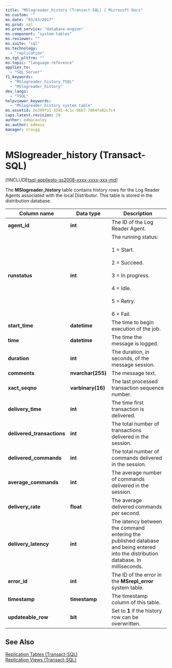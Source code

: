 ```yaml
---
title: "MSlogreader_history (Transact-SQL) | Microsoft Docs"
ms.custom: ""
ms.date: "03/03/2017"
ms.prod: sql
ms.prod_service: "database-engine"
ms.component: "system-tables"
ms.reviewer: ""
ms.suite: "sql"
ms.technology: 
  - "replication"
ms.tgt_pltfrm: ""
ms.topic: "language-reference"
applies_to: 
  - "SQL Server"
f1_keywords: 
  - "MSlogreader_history_TSQL"
  - "MSlogreader_history"
dev_langs: 
  - "TSQL"
helpviewer_keywords: 
  - "MSlogreader_history system table"
ms.assetid: 2e399fa1-3591-4c1c-96b7-7964fe82c7c4
caps.latest.revision: 29
author: edmacauley
ms.author: edmaca
manager: craigg
---
```

# MSlogreader_history (Transact-SQL)
[!INCLUDE[tsql-appliesto-ss2008-xxxx-xxxx-xxx-md](../../includes/tsql-appliesto-ss2008-xxxx-xxxx-xxx-md.md)]

  The **MSlogreader_history** table contains history rows for the Log Reader Agents associated with the local Distributor. This table is stored in the distribution database.  
  
|Column name|Data type|Description|  
|-----------------|---------------|-----------------|  
|**agent_id**|**int**|The ID of the Log Reader Agent.|  
|**runstatus**|**int**|The running status:<br /><br /> 1 = Start.<br /><br /> 2 = Succeed.<br /><br /> 3 = In progress.<br /><br /> 4 = Idle.<br /><br /> 5 = Retry.<br /><br /> 6 = Fail.|  
|**start_time**|**datetime**|The time to begin execution of the job.|  
|**time**|**datetime**|The time the message is logged.|  
|**duration**|**int**|The duration, in seconds, of the message session.|  
|**comments**|**nvarchar(255)**|The message text.|  
|**xact_seqno**|**varbinary(16)**|The last processed transaction sequence number.|  
|**delivery_time**|**int**|The time first transaction is delivered.|  
|**delivered_transactions**|**int**|The total number of transactions delivered in the session.|  
|**delivered_commands**|**int**|The total number of commands delivered in the session.|  
|**average_commands**|**int**|The average number of commands delivered in the session.|  
|**delivery_rate**|**float**|The average delivered commands per second.|  
|**delivery_latency**|**int**|The latency between the command entering the published database and being entered into the distribution database. In milliseconds.|  
|**error_id**|**int**|The ID of the error in the **MSrepl_error** system table.|  
|**timestamp**|**timestamp**|The timestamp column of this table.|  
|**updateable_row**|**bit**|Set to **1** if the history row can be overwritten.|  
  
## See Also  
 [Replication Tables &#40;Transact-SQL&#41;](../../relational-databases/system-tables/replication-tables-transact-sql.md)   
 [Replication Views &#40;Transact-SQL&#41;](../../relational-databases/system-views/replication-views-transact-sql.md)  
  
  
